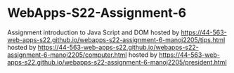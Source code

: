 # WebApps-S22-Assignment-6
Assignment introduction to Java Script and DOM
hosted by <https://44-563-web-apps-s22.github.io/webapps-s22-assignment-6-manoj2205/tips.html>
hosted by <https://44-563-web-apps-s22.github.io/webapps-s22-assignment-6-manoj2205/computer.html>
hosted by <https://44-563-web-apps-s22.github.io/webapps-s22-assignment-6-manoj2205/president.html>